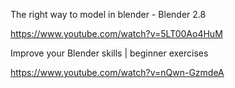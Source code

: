 The right way to model in blender - Blender 2.8

https://www.youtube.com/watch?v=5LT00Ao4HuM


Improve your Blender skills | beginner exercises


https://www.youtube.com/watch?v=nQwn-GzmdeA
